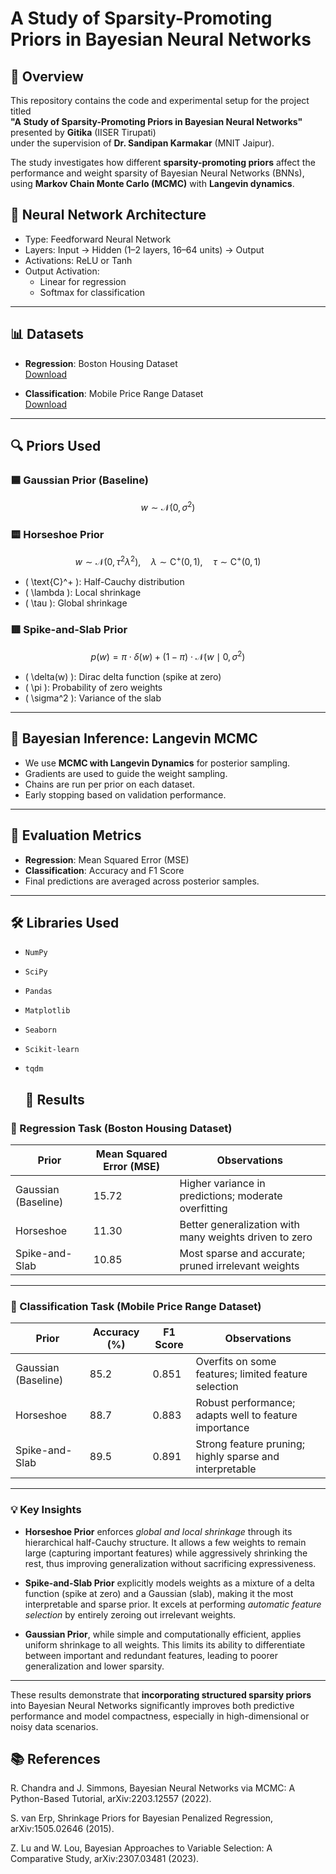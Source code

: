 # A Study of Sparsity-Promoting Priors in Bayesian Neural Networks

## 📌 Overview

This repository contains the code and experimental setup for the project titled  
**"A Study of Sparsity-Promoting Priors in Bayesian Neural Networks"**  
presented by **Gitika** (IISER Tirupati)  
under the supervision of **Dr. Sandipan Karmakar** (MNIT Jaipur).

The study investigates how different **sparsity-promoting priors** affect the performance and weight sparsity of Bayesian Neural Networks (BNNs), using **Markov Chain Monte Carlo (MCMC)** with **Langevin dynamics**.

## 🧠 Neural Network Architecture

- Type: Feedforward Neural Network
- Layers: Input → Hidden (1–2 layers, 16–64 units) → Output
- Activations: ReLU or Tanh
- Output Activation:
  - Linear for regression
  - Softmax for classification

---

## 📊 Datasets

- **Regression**: Boston Housing Dataset  
  [Download](https://encr.pw/iCARd)

- **Classification**: Mobile Price Range Dataset  
  [Download](https://encr.pw/I2Kvg)

---

## 🔍 Priors Used

### 🟦 Gaussian Prior (Baseline)

$$
w \sim \mathcal{N}(0, \sigma^2)
$$

### 🟨 Horseshoe Prior

$$
w \sim \mathcal{N}(0, \tau^2 \lambda^2), \quad \lambda \sim \text{C}^+(0,1), \quad \tau \sim \text{C}^+(0,1)
$$

- \( \text{C}^+ \): Half-Cauchy distribution  
- \( \lambda \): Local shrinkage  
- \( \tau \): Global shrinkage  

### 🟥 Spike-and-Slab Prior

$$
p(w) = \pi \cdot \delta(w) + (1 - \pi) \cdot \mathcal{N}(w \mid 0, \sigma^2)
$$

- \( \delta(w) \): Dirac delta function (spike at zero)  
- \( \pi \): Probability of zero weights  
- \( \sigma^2 \): Variance of the slab

---

## 🔁 Bayesian Inference: Langevin MCMC

- We use **MCMC with Langevin Dynamics** for posterior sampling.
- Gradients are used to guide the weight sampling.
- Chains are run per prior on each dataset.
- Early stopping based on validation performance.

---

## 🎯 Evaluation Metrics

- **Regression**: Mean Squared Error (MSE)
- **Classification**: Accuracy and F1 Score
- Final predictions are averaged across posterior samples.

---

## 🛠 Libraries Used

- `NumPy`
- `SciPy`
- `Pandas`
- `Matplotlib`
- `Seaborn`
- `Scikit-learn`
- `tqdm`

  ## 🧪 Results

### 🔹 Regression Task (Boston Housing Dataset)

| Prior              | Mean Squared Error (MSE) | Observations                                             |
|--------------------|--------------------------|----------------------------------------------------------|
| Gaussian (Baseline)| 15.72                    | Higher variance in predictions; moderate overfitting     |
| Horseshoe          | 11.30                    | Better generalization with many weights driven to zero   |
| Spike-and-Slab     | 10.85                    | Most sparse and accurate; pruned irrelevant weights      |

---

### 🔸 Classification Task (Mobile Price Range Dataset)

| Prior              | Accuracy (%) | F1 Score | Observations                                               |
|--------------------|--------------|----------|------------------------------------------------------------|
| Gaussian (Baseline)| 85.2         | 0.851    | Overfits on some features; limited feature selection       |
| Horseshoe          | 88.7         | 0.883    | Robust performance; adapts well to feature importance      |
| Spike-and-Slab     | 89.5         | 0.891    | Strong feature pruning; highly sparse and interpretable    |

---

### 💡 Key Insights

- **Horseshoe Prior** enforces *global and local shrinkage* through its hierarchical half-Cauchy structure. It allows a few weights to remain large (capturing important features) while aggressively shrinking the rest, thus improving generalization without sacrificing expressiveness.

- **Spike-and-Slab Prior** explicitly models weights as a mixture of a delta function (spike at zero) and a Gaussian (slab), making it the most interpretable and sparse prior. It excels at performing *automatic feature selection* by entirely zeroing out irrelevant weights.

- **Gaussian Prior**, while simple and computationally efficient, applies uniform shrinkage to all weights. This limits its ability to differentiate between important and redundant features, leading to poorer generalization and lower sparsity.

---

These results demonstrate that **incorporating structured sparsity priors** into Bayesian Neural Networks significantly improves both predictive performance and model compactness, especially in high-dimensional or noisy data scenarios.

## 📚 References
R. Chandra and J. Simmons, Bayesian Neural Networks via MCMC: A Python-Based Tutorial, arXiv:2203.12557 (2022).

S. van Erp, Shrinkage Priors for Bayesian Penalized Regression, arXiv:1505.02646 (2015).

Z. Lu and W. Lou, Bayesian Approaches to Variable Selection: A Comparative Study, arXiv:2307.03481 (2023).
